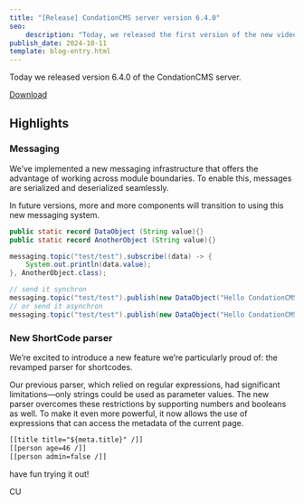 ```yaml
---
title: "[Release] CondationCMS server version 6.4.0"
seo:
    description: "Today, we released the first version of the new video module to integrate videos from youtube and vimeo."
publish_date: 2024-10-11
template: blog-entry.html
---
```


Today we released version 6.4.0 of the CondationCMS server.

[Download](https://github.com/CondationCMS/cms-server/releases/tag/v6.4.0)

## Highlights

### Messaging

We’ve implemented a new messaging infrastructure that offers the advantage of working across module boundaries. To enable this, messages are serialized and deserialized seamlessly.

In future versions, more and more components will transition to using this new messaging system.

```java
public static record DataObject (String value){}
public static record AnotherObject (String value){}

messaging.topic("test/test").subscribe((data) -> {
    System.out.println(data.value);
}, AnotherObject.class);

// send it synchron
messaging.topic("test/test").publish(new DataObject("Hello CondationCMS!"), Topic.Mode.SYNC);
// or send it asynchron
messaging.topic("test/test").publish(new DataObject("Hello CondationCMS!"));
```

### New ShortCode parser

We’re excited to introduce a new feature we’re particularly proud of: the revamped parser for shortcodes.

Our previous parser, which relied on regular expressions, had significant limitations—only strings could be used as parameter values. The new parser overcomes these restrictions by supporting numbers and booleans as well. To make it even more powerful, it now allows the use of expressions that can access the metadata of the current page.

```html
[[title title="${meta.title}" /]]
[[person age=46 /]]
[[person admin=false /]]
```


have fun trying it out!

CU